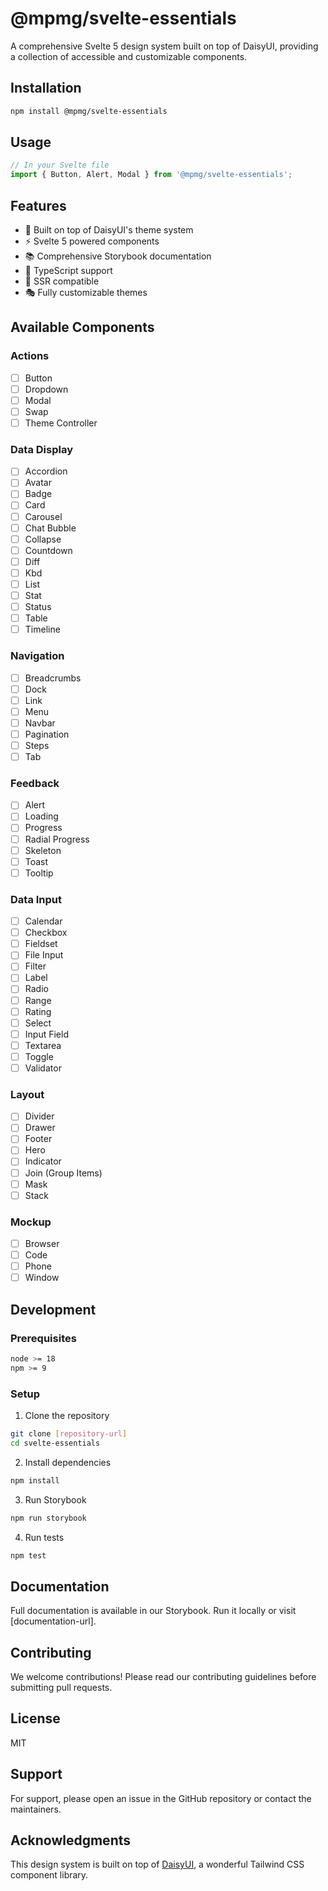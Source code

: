 # @mpmg/svelte-essentials

A comprehensive Svelte 5 design system built on top of DaisyUI, providing a collection of accessible and customizable components.

## Installation

```bash
npm install @mpmg/svelte-essentials
```

## Usage

```javascript
// In your Svelte file
import { Button, Alert, Modal } from '@mpmg/svelte-essentials';
```

## Features

- 🎨 Built on top of DaisyUI's theme system
- ⚡ Svelte 5 powered components
- 📚 Comprehensive Storybook documentation
- 🎯 TypeScript support
- 🔄 SSR compatible
- 🎭 Fully customizable themes

## Available Components

### Actions
- [ ] Button
- [ ] Dropdown
- [ ] Modal
- [ ] Swap
- [ ] Theme Controller

### Data Display
- [ ] Accordion
- [ ] Avatar
- [ ] Badge
- [ ] Card
- [ ] Carousel
- [ ] Chat Bubble
- [ ] Collapse
- [ ] Countdown
- [ ] Diff
- [ ] Kbd
- [ ] List
- [ ] Stat
- [ ] Status
- [ ] Table
- [ ] Timeline

### Navigation
- [ ] Breadcrumbs
- [ ] Dock
- [ ] Link
- [ ] Menu
- [ ] Navbar
- [ ] Pagination
- [ ] Steps
- [ ] Tab

### Feedback
- [ ] Alert
- [ ] Loading
- [ ] Progress
- [ ] Radial Progress
- [ ] Skeleton
- [ ] Toast
- [ ] Tooltip

### Data Input
- [ ] Calendar
- [ ] Checkbox
- [ ] Fieldset
- [ ] File Input
- [ ] Filter
- [ ] Label
- [ ] Radio
- [ ] Range
- [ ] Rating
- [ ] Select
- [ ] Input Field
- [ ] Textarea
- [ ] Toggle
- [ ] Validator

### Layout
- [ ] Divider
- [ ] Drawer
- [ ] Footer
- [ ] Hero
- [ ] Indicator
- [ ] Join (Group Items)
- [ ] Mask
- [ ] Stack

### Mockup
- [ ] Browser
- [ ] Code
- [ ] Phone
- [ ] Window

## Development

### Prerequisites

```bash
node >= 18
npm >= 9
```

### Setup

1. Clone the repository
```bash
git clone [repository-url]
cd svelte-essentials
```

2. Install dependencies
```bash
npm install
```

3. Run Storybook
```bash
npm run storybook
```

4. Run tests
```bash
npm test
```

## Documentation

Full documentation is available in our Storybook. Run it locally or visit [documentation-url].

## Contributing

We welcome contributions! Please read our contributing guidelines before submitting pull requests.

## License

MIT

## Support

For support, please open an issue in the GitHub repository or contact the maintainers.

## Acknowledgments

This design system is built on top of [DaisyUI](https://daisyui.com/), a wonderful Tailwind CSS component library.